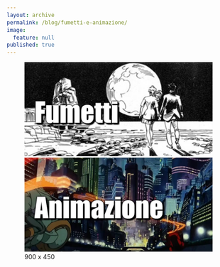 ```yaml
---
layout: archive
permalink: /blog/fumetti-e-animazione/
image: 
  feature: null
published: true
---
```

<figure class="half">
  <a href="/blog/tag/fumetti/"><img src="/images/fumettigrande.jpg"></a>
  <a href="/blog/tag/animazione/"><img src="/images/animazionegrande.jpg"></a>
  <figcaption>900 x 450</figcaption>
</figure>